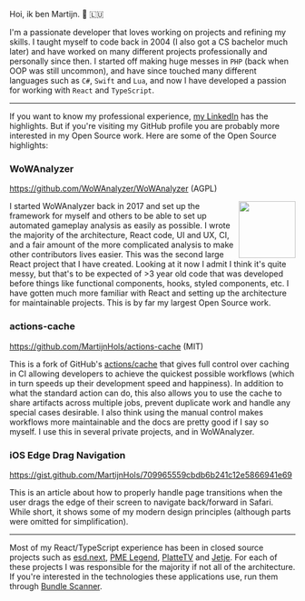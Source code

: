 Hoi, ik ben Martijn. 👋 🇱🇺

I'm a passionate developer that loves working on projects and refining my skills. I taught myself to code back in 2004 (I also got a CS bachelor much later) and have worked on many different projects professionally and personally since then. I started off making huge messes in `PHP` (back when OOP was still uncommon), and have since touched many different languages such as `C#`, `Swift` and `Lua`, and now I have developed a passion for working with `React` and `TypeScript`.

---

If you want to know my professional experience, [my LinkedIn](https://www.linkedin.com/in/martijnhols/) has the highlights. But if you're visiting my GitHub profile you are probably more interested in my Open Source work. Here are some of the Open Source highlights:

### WoWAnalyzer
https://github.com/WoWAnalyzer/WoWAnalyzer (AGPL)

<img height="100" align="right" src="https://user-images.githubusercontent.com/4565223/141450335-7e4cba09-e3d8-4848-89d8-80fe8dc35d6c.png" />

I started WoWAnalyzer back in 2017 and set up the framework for myself and others to be able to set up automated gameplay analysis as easily as possible. I wrote the majority of the architecture, React code, UI and UX, CI, and a fair amount of the more complicated analysis to make other contributors lives easier. This was the second large React project that I have created. Looking at it now I admit I think it's quite messy, but that's to be expected of >3 year old code that was developed before things like functional components, hooks, styled components, etc. I have gotten much more familiar with React and setting up the architecture for maintainable projects. This is by far my largest Open Source work.

### actions-cache
https://github.com/MartijnHols/actions-cache (MIT)

This is a fork of GitHub's [actions/cache](https://github.com/actions/cache) that gives full control over caching in CI allowing developers to achieve the quickest possible workflows (which in turn speeds up their development speed and happiness). In addition to what the standard action can do, this also allows you to use the cache to share artifacts across multiple jobs, prevent duplicate work and handle any special cases desirable. I also think using the manual control makes workflows more maintainable and the docs are pretty good if I say so myself. I use this in several private projects, and in WoWAnalyzer.

### iOS Edge Drag Navigation
https://gist.github.com/MartijnHols/709965559cbdb6b241c12e5866941e69

This is an article about how to properly handle page transitions when the user drags the edge of their screen to navigate back/forward in Safari. While short, it shows some of my modern design principles (although parts were omitted for simplification).

---

Most of my React/TypeScript experience has been in closed source projects such as [esd.next](https://needstaffing.esdnext.com/), [PME Legend](https://www.pme-legend.com/), [PlatteTV](https://www.plattetv.nl/) and [Jetje](https://jetje.nl). For each of these projects I was responsible for the majority if not all of the architecture. If you're interested in the technologies these applications use, run them through [Bundle Scanner](https://bundlescanner.com/).
